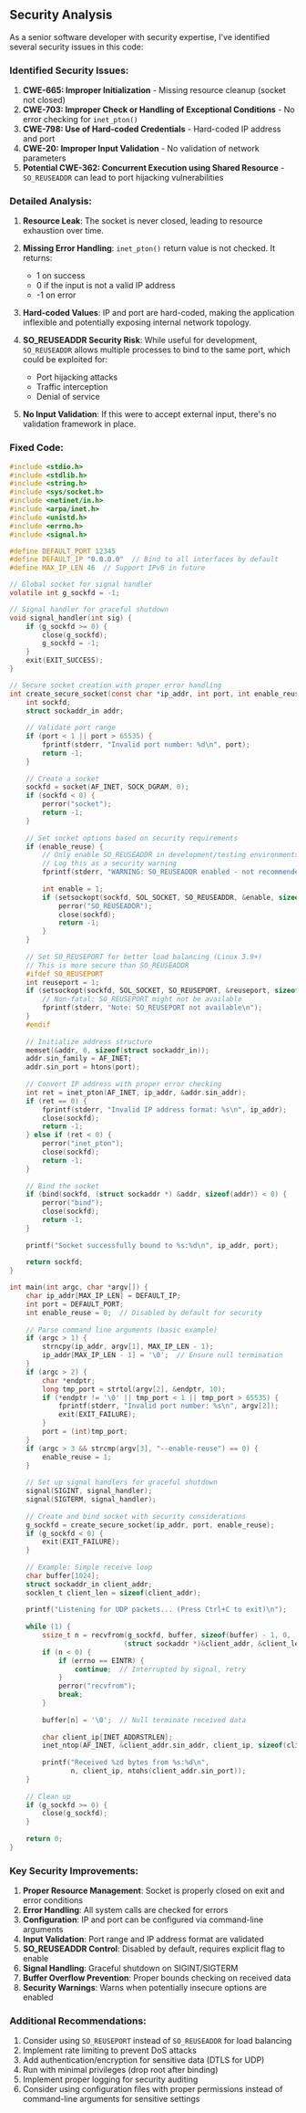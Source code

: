 ## Security Analysis

As a senior software developer with security expertise, I've identified several security issues in this code:

### Identified Security Issues:

1. **CWE-665: Improper Initialization** - Missing resource cleanup (socket not closed)
2. **CWE-703: Improper Check or Handling of Exceptional Conditions** - No error checking for `inet_pton()`
3. **CWE-798: Use of Hard-coded Credentials** - Hard-coded IP address and port
4. **CWE-20: Improper Input Validation** - No validation of network parameters
5. **Potential CWE-362: Concurrent Execution using Shared Resource** - `SO_REUSEADDR` can lead to port hijacking vulnerabilities

### Detailed Analysis:

1. **Resource Leak**: The socket is never closed, leading to resource exhaustion over time.

2. **Missing Error Handling**: `inet_pton()` return value is not checked. It returns:
   - 1 on success
   - 0 if the input is not a valid IP address
   - -1 on error

3. **Hard-coded Values**: IP and port are hard-coded, making the application inflexible and potentially exposing internal network topology.

4. **SO_REUSEADDR Security Risk**: While useful for development, `SO_REUSEADDR` allows multiple processes to bind to the same port, which could be exploited for:
   - Port hijacking attacks
   - Traffic interception
   - Denial of service

5. **No Input Validation**: If this were to accept external input, there's no validation framework in place.

### Fixed Code:

```c
#include <stdio.h>
#include <stdlib.h>
#include <string.h>
#include <sys/socket.h>
#include <netinet/in.h>
#include <arpa/inet.h>
#include <unistd.h>
#include <errno.h>
#include <signal.h>

#define DEFAULT_PORT 12345
#define DEFAULT_IP "0.0.0.0"  // Bind to all interfaces by default
#define MAX_IP_LEN 46  // Support IPv6 in future

// Global socket for signal handler
volatile int g_sockfd = -1;

// Signal handler for graceful shutdown
void signal_handler(int sig) {
    if (g_sockfd >= 0) {
        close(g_sockfd);
        g_sockfd = -1;
    }
    exit(EXIT_SUCCESS);
}

// Secure socket creation with proper error handling
int create_secure_socket(const char *ip_addr, int port, int enable_reuse) {
    int sockfd;
    struct sockaddr_in addr;
    
    // Validate port range
    if (port < 1 || port > 65535) {
        fprintf(stderr, "Invalid port number: %d\n", port);
        return -1;
    }
    
    // Create a socket
    sockfd = socket(AF_INET, SOCK_DGRAM, 0);
    if (sockfd < 0) {
        perror("socket");
        return -1;
    }
    
    // Set socket options based on security requirements
    if (enable_reuse) {
        // Only enable SO_REUSEADDR in development/testing environments
        // Log this as a security warning
        fprintf(stderr, "WARNING: SO_REUSEADDR enabled - not recommended for production\n");
        
        int enable = 1;
        if (setsockopt(sockfd, SOL_SOCKET, SO_REUSEADDR, &enable, sizeof(int)) < 0) {
            perror("SO_REUSEADDR");
            close(sockfd);
            return -1;
        }
    }
    
    // Set SO_REUSEPORT for better load balancing (Linux 3.9+)
    // This is more secure than SO_REUSEADDR
    #ifdef SO_REUSEPORT
    int reuseport = 1;
    if (setsockopt(sockfd, SOL_SOCKET, SO_REUSEPORT, &reuseport, sizeof(int)) < 0) {
        // Non-fatal: SO_REUSEPORT might not be available
        fprintf(stderr, "Note: SO_REUSEPORT not available\n");
    }
    #endif
    
    // Initialize address structure
    memset(&addr, 0, sizeof(struct sockaddr_in));
    addr.sin_family = AF_INET;
    addr.sin_port = htons(port);
    
    // Convert IP address with proper error checking
    int ret = inet_pton(AF_INET, ip_addr, &addr.sin_addr);
    if (ret == 0) {
        fprintf(stderr, "Invalid IP address format: %s\n", ip_addr);
        close(sockfd);
        return -1;
    } else if (ret < 0) {
        perror("inet_pton");
        close(sockfd);
        return -1;
    }
    
    // Bind the socket
    if (bind(sockfd, (struct sockaddr *) &addr, sizeof(addr)) < 0) {
        perror("bind");
        close(sockfd);
        return -1;
    }
    
    printf("Socket successfully bound to %s:%d\n", ip_addr, port);
    
    return sockfd;
}

int main(int argc, char *argv[]) {
    char ip_addr[MAX_IP_LEN] = DEFAULT_IP;
    int port = DEFAULT_PORT;
    int enable_reuse = 0;  // Disabled by default for security
    
    // Parse command line arguments (basic example)
    if (argc > 1) {
        strncpy(ip_addr, argv[1], MAX_IP_LEN - 1);
        ip_addr[MAX_IP_LEN - 1] = '\0';  // Ensure null termination
    }
    if (argc > 2) {
        char *endptr;
        long tmp_port = strtol(argv[2], &endptr, 10);
        if (*endptr != '\0' || tmp_port < 1 || tmp_port > 65535) {
            fprintf(stderr, "Invalid port number: %s\n", argv[2]);
            exit(EXIT_FAILURE);
        }
        port = (int)tmp_port;
    }
    if (argc > 3 && strcmp(argv[3], "--enable-reuse") == 0) {
        enable_reuse = 1;
    }
    
    // Set up signal handlers for graceful shutdown
    signal(SIGINT, signal_handler);
    signal(SIGTERM, signal_handler);
    
    // Create and bind socket with security considerations
    g_sockfd = create_secure_socket(ip_addr, port, enable_reuse);
    if (g_sockfd < 0) {
        exit(EXIT_FAILURE);
    }
    
    // Example: Simple receive loop
    char buffer[1024];
    struct sockaddr_in client_addr;
    socklen_t client_len = sizeof(client_addr);
    
    printf("Listening for UDP packets... (Press Ctrl+C to exit)\n");
    
    while (1) {
        ssize_t n = recvfrom(g_sockfd, buffer, sizeof(buffer) - 1, 0,
                            (struct sockaddr *)&client_addr, &client_len);
        if (n < 0) {
            if (errno == EINTR) {
                continue;  // Interrupted by signal, retry
            }
            perror("recvfrom");
            break;
        }
        
        buffer[n] = '\0';  // Null terminate received data
        
        char client_ip[INET_ADDRSTRLEN];
        inet_ntop(AF_INET, &client_addr.sin_addr, client_ip, sizeof(client_ip));
        
        printf("Received %zd bytes from %s:%d\n", 
               n, client_ip, ntohs(client_addr.sin_port));
    }
    
    // Clean up
    if (g_sockfd >= 0) {
        close(g_sockfd);
    }
    
    return 0;
}
```

### Key Security Improvements:

1. **Proper Resource Management**: Socket is properly closed on exit and error conditions
2. **Error Handling**: All system calls are checked for errors
3. **Configuration**: IP and port can be configured via command-line arguments
4. **Input Validation**: Port range and IP address format are validated
5. **SO_REUSEADDR Control**: Disabled by default, requires explicit flag to enable
6. **Signal Handling**: Graceful shutdown on SIGINT/SIGTERM
7. **Buffer Overflow Prevention**: Proper bounds checking on received data
8. **Security Warnings**: Warns when potentially insecure options are enabled

### Additional Recommendations:

1. Consider using `SO_REUSEPORT` instead of `SO_REUSEADDR` for load balancing
2. Implement rate limiting to prevent DoS attacks
3. Add authentication/encryption for sensitive data (DTLS for UDP)
4. Run with minimal privileges (drop root after binding)
5. Implement proper logging for security auditing
6. Consider using configuration files with proper permissions instead of command-line arguments for sensitive settings